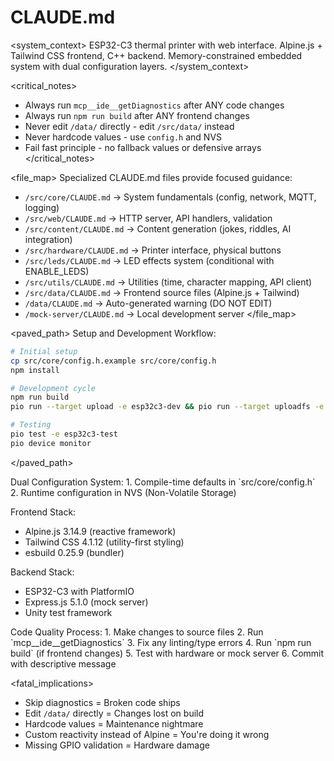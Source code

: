 # CLAUDE.md

<system_context>
ESP32-C3 thermal printer with web interface. Alpine.js + Tailwind CSS frontend, C++ backend.
Memory-constrained embedded system with dual configuration layers.
</system_context>

<critical_notes>

- Always run `mcp__ide__getDiagnostics` after ANY code changes
- Always run `npm run build` after ANY frontend changes
- Never edit `/data/` directly - edit `/src/data/` instead
- Never hardcode values - use `config.h` and NVS
- Fail fast principle - no fallback values or defensive arrays
  </critical_notes>

<file_map>
Specialized CLAUDE.md files provide focused guidance:

- `/src/core/CLAUDE.md` → System fundamentals (config, network, MQTT, logging)
- `/src/web/CLAUDE.md` → HTTP server, API handlers, validation
- `/src/content/CLAUDE.md` → Content generation (jokes, riddles, AI integration)
- `/src/hardware/CLAUDE.md` → Printer interface, physical buttons
- `/src/leds/CLAUDE.md` → LED effects system (conditional with ENABLE_LEDS)
- `/src/utils/CLAUDE.md` → Utilities (time, character mapping, API client)
- `/src/data/CLAUDE.md` → Frontend source files (Alpine.js + Tailwind)
- `/data/CLAUDE.md` → Auto-generated warning (DO NOT EDIT)
- `/mock-server/CLAUDE.md` → Local development server
  </file_map>

<paved_path>
Setup and Development Workflow:

```bash
# Initial setup
cp src/core/config.h.example src/core/config.h
npm install

# Development cycle
npm run build
pio run --target upload -e esp32c3-dev && pio run --target uploadfs -e esp32c3-dev

# Testing
pio test -e esp32c3-test
pio device monitor
```

</paved_path>

<patterns>
Dual Configuration System:
1. Compile-time defaults in `src/core/config.h`
2. Runtime configuration in NVS (Non-Volatile Storage)

Frontend Stack:

- Alpine.js 3.14.9 (reactive framework)
- Tailwind CSS 4.1.12 (utility-first styling)
- esbuild 0.25.9 (bundler)

Backend Stack:

- ESP32-C3 with PlatformIO
- Express.js 5.1.0 (mock server)
- Unity test framework
  </patterns>

<workflow>
Code Quality Process:
1. Make changes to source files
2. Run `mcp__ide__getDiagnostics` 
3. Fix any linting/type errors
4. Run `npm run build` (if frontend changes)
5. Test with hardware or mock server
6. Commit with descriptive message
</workflow>

<fatal_implications>

- Skip diagnostics = Broken code ships
- Edit `/data/` directly = Changes lost on build
- Hardcode values = Maintenance nightmare
- Custom reactivity instead of Alpine = You're doing it wrong
- Missing GPIO validation = Hardware damage
